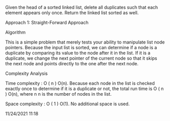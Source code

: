 Given the head of a sorted linked list, delete all duplicates such that each element appears only once. Return the linked list sorted as well.

Approach 1: Straight-Forward Approach

Algorithm

This is a simple problem that merely tests your ability to manipulate list node pointers. Because the input list is sorted, we can determine if a node is a duplicate by comparing its value to the node after it in the list. If it is a duplicate, we change the next pointer of the current node so that it skips the next node and points directly to the one after the next node.


Complexity Analysis

Time complexity : 
O
(
n
)
O(n). Because each node in the list is checked exactly once to determine if it is a duplicate or not, the total run time is 
O
(
n
)
O(n), where 
n
n is the number of nodes in the list.

Space complexity : 
O
(
1
)
O(1). No additional space is used.

11/24/2021 11:18